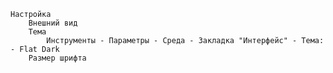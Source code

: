 	Настройка
		Внешний вид
		Тема
			Инструменты - Параметры - Среда - Закладка "Интерфейс" - Тема: - Flat Dark
		Размер шрифта